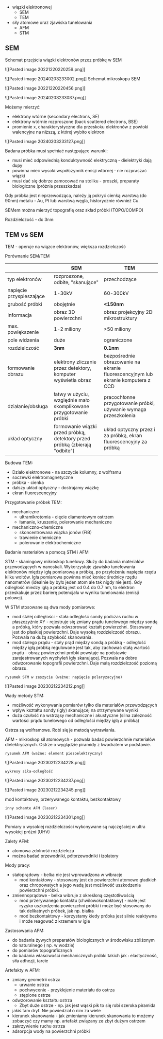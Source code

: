 - wiązki elektronowej 
	- SEM
	- TEM 
- siły atomowe oraz zjawiska tunelowania
	- AFM
	- STM

## SEM

Schemat przejścia wiązki elektronów przez próbkę w SEM

![[Pasted image 20221220220259.png]]

![[Pasted image 20240203233002.png]]
Schemat mikroskopu SEM

![[Pasted image 20221220220456.png]]

![[Pasted image 20240203233037.png]]


Możemy mierzyć:

- elektrony wtórne (secondary electrons, SE)
- elektrony wtórnie rozproszone (back scattered electrons, BSE)
- promienie x, charakterystyczne dla przeskoku elektronów z powłoki walencyjne na niższą, z której wybito elektron


![[Pasted image 20240203233127.png]]

Badana próbka musi spełniać następujące warunki:

- musi mieć odpowiednią konduktywność elektryczną - dielektryki dają dupy
- powinna mieć wysoki współczynnik emisji wtórnej - nie rozpraszać wiązki
- musi dać się dobrze zamocować na stoliku - proszki, preparaty biologiczne (próżnia przeszkadza)

Gdy próbka jest nieprzewodząca, należy ją pokryć cienką warstwą (do 90nm) metalu - Au, Pt lub warstwą węgla, historycznie również Cu.

SEMem można mierzyć topografię oraz skład próbki (TOPO/COMPO)

Rozdzielczość - do 3nm

## TEM vs SEM

TEM  - operuje na wiązce elektronów, większa rozdzielczość

Porównanie SEM/TEM

| |SEM|TEM|
|-|-|-|
|typ elektronów| rozproszone, odbite, "skanujące"| przechodzące|
|napięcie przyspieszające| 1-30kV| 60-300kV|
|grubość próbki| obojętnie| **<150nm** |
|informacja| obraz 3D powierzchni| obraz projekcyjny 2D mikrostruktury|
|max. powiększenie| 1-2 miliony| >50 miliony|
|pole widzenia| duże| ograniczone|
|rozdzielczość  | **3nm** | **0.1nm** |
|formowanie obrazu| elektrony zliczanie przez detektory, komputer wyświetla obraz| bezpośrednie obrazowanie na ekranie fluorescencyjnym lub ekranie komputera z CCD|
|działanie/obsługa| łatwy w użyciu, względnie mało skomplikowane przygotowanie próbki| pracochłonne przygotowanie próbki, używanie wymaga przeszkolenia|
|układ optyczny| formowanie wiązki przed próbką, detektory przed próbką (zbierają "odbite") | układ optyczny przez i za próbką, ekran fluorescencyjny za próbką|

Budowa TEM:

- Działo elektronowe - na szczycie kolumny, z wolframu 
- soczewki elektromagnetyczne
- próbka - cienka
- dalszy układ optyczny - dostrajamy wiązkę 
- ekran fluorescencyjny

Przygotowanie próbek TEM:

- mechaniczne
	- ultramikrotomia - cięcie diamentowym ostrzem
	- łamanie, kruszenie, polerowanie mechaniczne
- mechaniczno-chemiczne
	- skoncentrowana wiązka jonów (FIB)
	- trawienie chemiczne
	- polerowanie elektrochemiczne

Badanie materiałów a pomocą STM i AFM

STM - skaningowy mikroskop tunelowy. Służy do badania materiałów przewodzących w nanoskali. Wykorzystuje zjawisko tunelowania elektronów między igłą pomiarową a próbką, po przyłożeniu napięcia rzędu kilku woltów. Igła pomiarowa powinna mieć koniec średnicy rzędu nanometrów (idealnie by było jeden atom ale tak nigdy nie jest). Gdy odległość miedzy igłą a próbką jest od 0.4 do 0.7 nm, to elektron przeskakuje przez barierę potencjału w wyniku tunelowania (emisji polowej).

W STM stosowane są dwa mody pomiarowe:

- mod stałej odległości - stała odległość sondy podczas ruchu w płaszczyźnie XY - rejestruje się zmiany prądu tunelowego między sondą a próbką, który pozwala odwzorować kształt powierzchni. Stosowany jest do płaskiej powierzchni. Daje wysoką rozdzielczość obrazu. Pozwala na dużą szybkość skanowania. 
- mod stałego prądu - stały prąd między sondą a próbką - odległość między igłą próbką regulowane jest tak, aby zachować stałą wartość prądu - obraz powierzchni próbki powstaje na podstawie zarejestrowanych wychyleń igły skanującej. Pozwala na dobre odwzorowanie topografii powierzchni. Daje małą rozdzielczość poziomą obrazu.

`rysunek STM w zeszycie (ważne: napięcie polaryzacyjne)`

![[Pasted image 20230212234212.png]]

Wady metody STM:

- możliwość wykonywania pomiarów tylko dla materiałów przewodzących
- wpływ kształtu sondy (igły) skanującej na otrzymywane wyniki
- duża czułość na wstrząsy mechaniczne i akustyczne (silna zależność wartości prądu tunelowego od odległości między igłą a próbką)

Ostrza są wolframowe. Robi się je  metodą wytrawiania.

AFM - mikroskop sił atomowych - pozwala badać powierzchnie materiałów dielektrycznych. Ostrze o wyglądzie piramidy z kwadratem w podstawie. 

`rysunek AFM (ważne: element piezoelektryczny)`

![[Pasted image 20230212234228.png]]

`wykresy siła-odległość`

![[Pasted image 20230212234237.png]]

![[Pasted image 20230212234245.png]]

mod kontaktowy, przerywanego kontaktu, bezkontaktowy

`inny schamte AFM (laser)`

![[Pasted image 20230212234301.png]]

Pomiary o wysokiej rozdzielczości wykonywane są najczęściej w ultra wysokiej próżni (UHV)

Zalety AFM:

- atomowa zdolność rozdzielcza
- można badać przewodniki, półprzewodniki i izolatory

Mody pracy:

- stałoprądowy - belka nie jest wprowadzona w wibracje
	- mod kontaktowy - stosowany jest do powierzchni atomowo gładkich oraz chropowatych a jego wadą jest możliwość uszkodzenia powierzchni próbki.
- zmiennoprądowe - belka wibruje z określoną częstotliwością
	- mod przerywanego kontaktu (chwilowokontaktowy) - małe jest ryzyko uszkodzenia powierzchni próbki i może być stosowany do tak delikatnych próbek, jak np. białka
	- mod bezkontaktowy - korzystamy kiedy próbka jest silnie reaktywna i może reagować z krzemem w igle

Zastosowania AFM:

- do badania żywych preparatów biologicznych w środowisku zbliżonym do naturalnego ( np. w wodzie)
- do pomiarów topograficznych
- do badania właściwości mechanicznych próbki takich jak : elastyczność, siła adhezji, tarcie

Artefakty w AFM:

- zmiany geometrii ostrza 
	- urwanie ostrza
	- pochwycenie - przyklejenie materiału do ostrza
	- stępione ostrze
-  odwzorowanie kształtu ostrza
	- Zbyt duże ostrze - np. jak jest wąski pik to się robi szeroka piramida
- jakiś tam dryf. Nie powiedział o nim za wiele
- kierunek skanowania - jak zmieniamy kierunek skanowania to możemy zobaczyć czy mamy np. artefakt związany ze zbyt dużym ostrzem
- zakrzywienie ruchu ostrza
- adsorpcja wody na powierzchni próbki